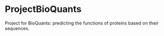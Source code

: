 # ProjectBioQuants
Project for BioQuants: predicting the functions of proteins based on their sequences.
